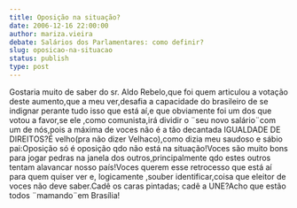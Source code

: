 ```yaml
---
title: Oposição na situação?
date: 2006-12-16 22:00:00
author: mariza.vieira
debate: Salários dos Parlamentares: como definir?
slug: oposicao-na-situacao
status: publish 
type: post
---
```


Gostaria muito de saber do sr. Aldo Rebelo,que foi quem articulou a votação deste aumento,que a meu ver,desafia a capacidade do brasileiro de se indignar perante tudo isso que está aí,e que obviamente foi um dos que votou a favor,se ele ,como comunista,irá dividir o ¨seu novo salário¨com um de nós,pois a máxima de voces não é a tão decantada IGUALDADE DE DIREITOS?É velho(pra não dizer Velhaco),como dizia meu saudoso e sábio pai:Oposição só é oposição qdo não está na situação!Voces são muito bons para jogar pedras na janela dos outros,principalmente qdo estes outros tentam alavancar nosso país!Voces querem esse retrocesso que está aí para quem quiser ver e, logicamente ,souber identificar,coisa que eleitor de voces não deve saber.Cadê os caras pintadas; cadê a UNE?Acho que estão todos ¨mamando¨em Brasília!
